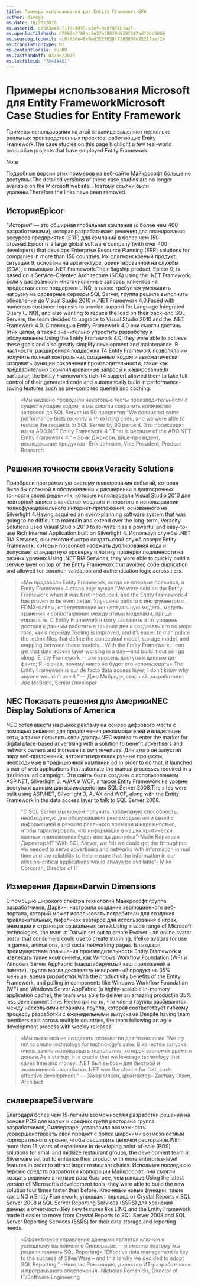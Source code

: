 ```yaml
---
title: Примеры использования для Entity Framework-EF6
author: divega
ms.date: 10/23/2016
ms.assetid: cd5d3ae3-717d-4095-a2ef-0e8fd72b1a2f
ms.openlocfilehash: d7982a3f89ac1e57b48039d828f287adf6dc5068
ms.sourcegitcommit: cc0ff36e46e9ed3527638f7208000e8521faef2e
ms.translationtype: MT
ms.contentlocale: ru-RU
ms.lasthandoff: 03/06/2020
ms.locfileid: "78414461"
---
```

# <a name="microsoft-case-studies-for-entity-framework"></a><span data-ttu-id="103ba-102">Примеры использования Microsoft для Entity Framework</span><span class="sxs-lookup"><span data-stu-id="103ba-102">Microsoft Case Studies for Entity Framework</span></span>
<span data-ttu-id="103ba-103">Примеры использования на этой странице выделяют несколько реальных производственных проектов, работающих Entity Framework.</span><span class="sxs-lookup"><span data-stu-id="103ba-103">The case studies on this page highlight a few real-world production projects that have employed Entity Framework.</span></span>
> [!NOTE]
> <span data-ttu-id="103ba-104">Подробные версии этих примеров на веб-сайте Майкрософт больше не доступны.</span><span class="sxs-lookup"><span data-stu-id="103ba-104">The detailed versions of these case studies are no longer available on the Microsoft website.</span></span> <span data-ttu-id="103ba-105">Поэтому ссылки были удалены.</span><span class="sxs-lookup"><span data-stu-id="103ba-105">Therefore the links have been removed.</span></span>

## <a name="epicor"></a><span data-ttu-id="103ba-106">История</span><span class="sxs-lookup"><span data-stu-id="103ba-106">Epicor</span></span>
<span data-ttu-id="103ba-107">"История" — это обширная глобальная компания (с более чем 400 разработчиками), которая разрабатывает решения для планирования ресурсов предприятия (ERP) для компаний в более чем 150 странах.</span><span class="sxs-lookup"><span data-stu-id="103ba-107">Epicor is a large global software company (with over 400 developers) that develops Enterprise Resource Planning (ERP) solutions for companies in more than 150 countries.</span></span>
<span data-ttu-id="103ba-108">Их флагманскоеный продукт, ситуация 9, основана на архитектуре, ориентированной на службы (SOA), с помощью .NET Framework.</span><span class="sxs-lookup"><span data-stu-id="103ba-108">Their flagship product, Epicor 9, is based on a Service-Oriented Architecture (SOA) using the .NET Framework.</span></span>
<span data-ttu-id="103ba-109">Если у вас возникли многочисленные запросы клиентов на предоставление поддержки LINQ, а также требуется уменьшить нагрузку на серверные серверы SQL Server, группа решила выполнить обновление до Visual Studio 2010 и .NET Framework 4,0.</span><span class="sxs-lookup"><span data-stu-id="103ba-109">Faced with numerous customer requests to provide support for Language Integrated Query (LINQ), and also wanting to reduce the load on their back-end SQL Servers, the team decided to upgrade to Visual Studio 2010 and the .NET Framework 4.0.</span></span>
<span data-ttu-id="103ba-110">С помощью Entity Framework 4,0 они смогли достичь этих целей, а также значительно упростить разработку и обслуживание.</span><span class="sxs-lookup"><span data-stu-id="103ba-110">Using the Entity Framework 4.0, they were able to achieve these goals and also greatly simplify development and maintenance.</span></span>
<span data-ttu-id="103ba-111">В частности, расширенная поддержка T4 Entity Framework позволяла им получить полный контроль над созданным кодом и автоматически создавать функции сохранения производительности, такие как предварительно скомпилированные запросы и кэширование.</span><span class="sxs-lookup"><span data-stu-id="103ba-111">In particular, the Entity Framework’s rich T4 support allowed them to take full control of their generated code and automatically build in performance-saving features such as pre-compiled queries and caching.</span></span>

> <span data-ttu-id="103ba-112">«Мы недавно проводили некоторые тесты производительности с существующим кодом, и мы смогли сократить количество запросов до SQL Server на 90 процентов.</span><span class="sxs-lookup"><span data-stu-id="103ba-112">“We conducted some performance tests recently with existing code, and we were able to reduce the requests to SQL Server by 90 percent.</span></span>
<span data-ttu-id="103ba-113">Это происходит из-за ADO.NET Entity Framework 4 ".</span><span class="sxs-lookup"><span data-stu-id="103ba-113">That is because of the ADO.NET Entity Framework 4.”</span></span> <span data-ttu-id="103ba-114">– Эрик Джонсон, вице-президент, исследование продуктов</span><span class="sxs-lookup"><span data-stu-id="103ba-114">– Erik Johnson, Vice President, Product Research</span></span>  

## <a name="veracity-solutions"></a><span data-ttu-id="103ba-115">Решения точности своих</span><span class="sxs-lookup"><span data-stu-id="103ba-115">Veracity Solutions</span></span>
<span data-ttu-id="103ba-116">Приобрели программную систему планирования событий, которая была бы сложной в обслуживании и расширении в долгосрочных точности своих решениях, которые использовали Visual Studio 2010 для повторной записи в качестве мощного и простого в использовании полнофункционального интернет-приложения, основанного на Silverlight 4.</span><span class="sxs-lookup"><span data-stu-id="103ba-116">Having acquired an event-planning software system that was going to be difficult to maintain and extend over the long-term, Veracity Solutions used Visual Studio 2010 to re-write it as a powerful and easy-to-use Rich Internet Application built on Silverlight 4.</span></span>
<span data-ttu-id="103ba-117">Используя службы .NET RIA Services, они смогли быстро создать слой служб поверх Entity Framework, который позволяет избежать дублирования кода и допускает стандартную проверку и логику проверки подлинности на разных уровнях.</span><span class="sxs-lookup"><span data-stu-id="103ba-117">Using .NET RIA Services, they were able to quickly build a service layer on top of the Entity Framework that avoided code duplication and allowed for common validation and authentication logic across tiers.</span></span>  

> <span data-ttu-id="103ba-118">«Мы продавали Entity Framework, когда он впервые появился, а Entity Framework 4 стало еще лучше.</span><span class="sxs-lookup"><span data-stu-id="103ba-118">“We were sold on the Entity Framework when it was first introduced, and the Entity Framework 4 has proven to be even better.</span></span>
<span data-ttu-id="103ba-119">Улучшена работа с инструментами. EDMX-файлы, определяющие концептуальную модель, модель хранения и сопоставление между этими моделями, проще управлять. С Entity Framework я могу заставить этот уровень доступа к данным работать в течение дня и создавать его по мере того, как я перейду.</span><span class="sxs-lookup"><span data-stu-id="103ba-119">Tooling is improved, and it’s easier to manipulate the .edmx files that define the conceptual model, storage model, and mapping between those models... With the Entity Framework, I can get that data access layer working in a day—and build it out as I go along.</span></span>
<span data-ttu-id="103ba-120">Entity Framework — это уровень доступа к данным де-факто; Я не знал, почему никто не будет его использовать».</span><span class="sxs-lookup"><span data-stu-id="103ba-120">The Entity Framework is our de facto data access layer; I don’t know why anyone wouldn’t use it.”</span></span> <span data-ttu-id="103ba-121">— Джо Мкбриде, старший разработчик</span><span class="sxs-lookup"><span data-stu-id="103ba-121">– Joe McBride, Senior Developer</span></span>

## <a name="nec-display-solutions-of-america"></a><span data-ttu-id="103ba-122">NEC Показать решения для Америки</span><span class="sxs-lookup"><span data-stu-id="103ba-122">NEC Display Solutions of America</span></span>
<span data-ttu-id="103ba-123">NEC хотел ввести на рынке рекламу на основе цифрового места с помощью решения для продвижения рекламодателей и владельцев сети, а также повысить свои доходы.</span><span class="sxs-lookup"><span data-stu-id="103ba-123">NEC wanted to enter the market for digital place-based advertising with a solution to benefit advertisers and network owners and increase its own revenues.</span></span>
<span data-ttu-id="103ba-124">Для этого он запустил пару веб-приложений, автоматизирующих ручные процессы, необходимые в традиционной кампании ad.</span><span class="sxs-lookup"><span data-stu-id="103ba-124">In order to do that, it launched a pair of web applications that automate the manual processes required in a traditional ad campaign.</span></span>
<span data-ttu-id="103ba-125">Эти сайты были созданы с использованием ASP.NET, Silverlight 3, AJAX и WCF, а также Entity Framework на уровне доступа к данным для взаимодействия SQL Server 2008.</span><span class="sxs-lookup"><span data-stu-id="103ba-125">The sites were built using ASP.NET, Silverlight 3, AJAX and WCF, along with the Entity Framework in the data access layer to talk to SQL Server 2008.</span></span>

> <span data-ttu-id="103ba-126">"С SQL Server мы можем получить пропускную способность, необходимую для обслуживания рекламодателей и сетей с информацией в режиме реального времени и надежностью, чтобы гарантировать, что информация в наших критически важных приложениях будет всегда доступна"-Майк Коркоран Директор ИТ</span><span class="sxs-lookup"><span data-stu-id="103ba-126">“With SQL Server, we felt we could get the throughput we needed to serve advertisers and networks with information in real time and the reliability to help ensure that the information in our mission-critical applications would always be available”- Mike Corcoran, Director of IT</span></span>

## <a name="darwin-dimensions"></a><span data-ttu-id="103ba-127">Измерения Дарвин</span><span class="sxs-lookup"><span data-stu-id="103ba-127">Darwin Dimensions</span></span>
<span data-ttu-id="103ba-128">С помощью широкого спектра технологий Майкрософт группа разработчиков, Дарвин, настроила создание эволюционного веб-портала, который может использовать потребители для создания привлекательных, лифеликех аватаров для использования в играх, анимации и страницах социальных сетей.</span><span class="sxs-lookup"><span data-stu-id="103ba-128">Using a wide range of Microsoft technologies, the team at Darwin set out to create Evolver - an online avatar portal that consumers could use to create stunning, lifelike avatars for use in games, animations, and social networking pages.</span></span>
<span data-ttu-id="103ba-129">Благодаря преимуществам повышения производительности Entity Framework и извлекать такие компоненты, как Windows Workflow Foundation (WF) и Windows Server AppFabric (масштабируемый кэш приложений в памяти), группа могла доставлять невероятный продукт на 35% меньше. время разработки.</span><span class="sxs-lookup"><span data-stu-id="103ba-129">With the productivity benefits of the Entity Framework, and pulling in components like Windows Workflow Foundation (WF) and Windows Server AppFabric (a highly-scalable in-memory application cache), the team was able to deliver an amazing product in 35% less development time.</span></span>
<span data-ttu-id="103ba-130">Несмотря на то, что члены группы разбиваются между несколькими странами, группа, которая соответствует гибкому процессу разработки с еженедельными выпусками.</span><span class="sxs-lookup"><span data-stu-id="103ba-130">Despite having team members split across multiple countries, the team following an agile development process with weekly releases.</span></span>

 > <span data-ttu-id="103ba-131">«Мы пытаемся не создавать технологии для технологии.</span><span class="sxs-lookup"><span data-stu-id="103ba-131">“We try not to create technology for technology’s sake.</span></span> <span data-ttu-id="103ba-132">В качестве запуска очень важно использовать технологию, которая экономит время и деньги.</span><span class="sxs-lookup"><span data-stu-id="103ba-132">As a startup, it is crucial that we leverage technology that saves time and money.</span></span>
 <span data-ttu-id="103ba-133">.NET был выбран для быстрой и экономичной разработки.</span><span class="sxs-lookup"><span data-stu-id="103ba-133">.NET was the choice for fast, cost-effective development.”</span></span> <span data-ttu-id="103ba-134">— Захар Олсен, архитектор</span><span class="sxs-lookup"><span data-stu-id="103ba-134">– Zachary Olsen, Architect</span></span>  

## <a name="silverware"></a><span data-ttu-id="103ba-135">силверваре</span><span class="sxs-lookup"><span data-stu-id="103ba-135">Silverware</span></span>
<span data-ttu-id="103ba-136">Благодаря более чем 15-летним возможностям разработки решений на основе POS для малых и средних групп ресторана группа разработчиков, Силверваре, установила возможность усовершенствовать свой продукт с более широкими возможностями корпоративного уровня, чтобы расширить цепочки ресторанов.</span><span class="sxs-lookup"><span data-stu-id="103ba-136">With more than 15 years of experience in developing point-of-sale (POS) solutions for small and midsize restaurant groups, the development team at Silverware set out to enhance their product with more enterprise-level features in order to attract larger restaurant chains.</span></span>
<span data-ttu-id="103ba-137">Используя последнюю версию средств разработки корпорации Майкрософт, они смогли создать решение в четыре раза быстрее, чем раньше.</span><span class="sxs-lookup"><span data-stu-id="103ba-137">Using the latest version of Microsoft’s development tools, they were able to build the new solution four times faster than before.</span></span>
<span data-ttu-id="103ba-138">Ключевые новые функции, такие как LINQ и Entity Framework, упрощают переход от Crystal Reports к SQL Server 2008 и SQL Server Reporting Services (SSRS) для хранения данных и отчетности.</span><span class="sxs-lookup"><span data-stu-id="103ba-138">Key new features like LINQ and the Entity Framework made it easier to move from Crystal Reports to SQL Server 2008 and SQL Server Reporting Services (SSRS) for their data storage and reporting needs.</span></span>

> <span data-ttu-id="103ba-139">«Эффективное управление данными является ключом к успешному выполнению Силверваре — и именно поэтому мы решили принять SQL Reporting».</span><span class="sxs-lookup"><span data-stu-id="103ba-139">“Effective data management is key to the success of SilverWare – and this is why we decided to adopt SQL Reporting.”</span></span> <span data-ttu-id="103ba-140">-Николас Романидис, директор ИТ-разработчиков и программного обеспечения</span><span class="sxs-lookup"><span data-stu-id="103ba-140">- Nicholas Romanidis, Director of IT/Software Engineering</span></span>
